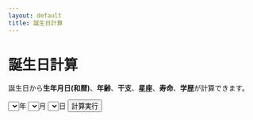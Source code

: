 ```yaml
---
layout: default
title: 誕生日計算
---
```



<script src="./era.js"></script>
<script src="./age.js"></script>
<script src="./jquery-3.4.1.min.js"></script>
<script src="./calcbirthday.js"></script>
<h1>誕生日計算</h1>
<p>
    誕生日から<b>生年月日(和暦)</b>、<b>年齢</b>、<b>干支</b>、<b>星座</b>、<b>寿命</b>、<b>学歴</b>が計算できます。
</p>
<select id="year">
    <option></option>
    <script><!--
    for(var i = (new Date()).getFullYear(); i >= 1900; i--){
        document.write(`<option value=\"${i}\">${i}</option>`)
    }
    --></script>
</select>年
<select id="month">
    <script><!--
    for(var i = 0; i <= 12; i++){
        document.write(`<option value=\"${i > 0 ? i : ""}\">${i > 0 ? i : ""}</option>`)
    }
    --></script>
</select>月
<select id="date">
</select>日
<button id="run">計算実行</button>
<div class="result" style="margin: 16px 0;">
</div>